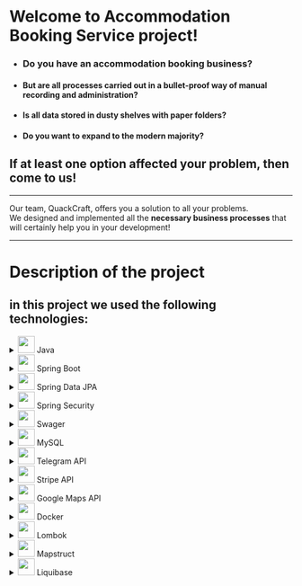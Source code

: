 # Welcome to Accommodation Booking Service project!

* ### Do you have an **accommodation** booking business? 


* #### But are all processes carried out in a __bullet-proof way of manual recording and administration__?

* #### Is all data stored in dusty shelves with paper folders?

* #### Do you want to expand to the modern majority?



## If at least one option affected your problem, then **come to us**!

---

Our team, QuackCraft, offers you a solution to all your problems. \
We designed and implemented all the **necessary business processes** that will certainly help you in your development!

---


# Description of the project

## in this project we used the following technologies:

<details>
  <summary><img src="https://encrypted-tbn0.gstatic.com/images?q=tbn:ANd9GcSZqRFNAis0vxGXeQDFA2thujnilvYO8eqTKDX5QgJ5APGtLTNQu0-d6rTkb8oSWOdyRyY&usqp=CAU" width="30"/> Java</summary>
  The primary programming language used for the application.
</details>

<details>
  <summary><img src="https://encrypted-tbn0.gstatic.com/images?q=tbn:ANd9GcQwsq-7f5BWyog4cdeT1sQaYLVzhJ0o37Up8TjHvVU08WUgfyyMMRMHTVwJ5XReSjyhZa0&usqp=CAU" width="30"/> Spring Boot</summary>
  A powerful framework for building Java-based applications.
</details>

<details>
  <summary><img src="https://www.baeldung.com/wp-content/uploads/2021/02/lsd-module-icon-1.png" width="30"/> Spring Data JPA</summary>
  An object-relational mapping framework for Java.
</details>

<details>
  <summary><img src="https://www.javacodegeeks.com/wp-content/uploads/2014/07/spring-security-project.png" width="30"/> Spring Security</summary>
  The primary programming language used for the application.
</details>

<details>
  <summary><img src="https://oddblogger.com/wp-content/uploads/2021/03/swagger-logo-2.png" width="30"/> Swager</summary>
  A powerful framework for building Java-based applications.
</details>

<details>
  <summary><img src="https://www.freepnglogos.com/uploads/logo-mysql-png/logo-mysql-mysql-logo-png-images-are-download-crazypng-21.png" width="30"/> MySQL</summary>
  An object-relational mapping framework for Java.
</details>

<details>
  <summary><img src="https://repository-images.githubusercontent.com/444861690/5f8b5fb8-fb79-447b-8e52-2ecd52743e41" width="30"/> Telegram API</summary>
  The primary programming language used for the application.
</details>

<details>
  <summary><img src="https://cdn-icons-png.flaticon.com/512/5968/5968312.png" width="30"/> Stripe API</summary>
  A powerful framework for building Java-based applications.
</details>

<details>
  <summary><img src="https://philiaweb.com/uploads/image/google-maps.png" width="30"/> Google Maps API</summary>
  An object-relational mapping framework for Java.
</details>

<details>
  <summary><img src="https://cdn-icons-png.flaticon.com/512/919/919853.png" width="30"/> Docker</summary>
  The primary programming language used for the application.
</details>

<details>
  <summary><img src="https://user-images.githubusercontent.com/1204509/79262490-b2012a80-7e91-11ea-82fa-e791f8b4d177.jpg" width="30"/> Lombok</summary>
  A powerful framework for building Java-based applications.
</details>

<details>
  <summary><img src="https://1.bp.blogspot.com/-C5lGqSQuCic/WX39mN-OhdI/AAAAAAAAALU/qUZQdUPTvmInwGSKAYfcZ-QA_PXxhXCXwCLcBGAs/s1600/mapstruct.png" width="30"/> Mapstruct</summary>
  An object-relational mapping framework for Java.
</details>

<details>
  <summary><img src="https://www.liquibase.org/wp-content/themes/liquibase/assets/img/cta-icon.svg" width="30" height="30"/> Liquibase </summary>
  An object-relational mapping framework for Java.
</details>
